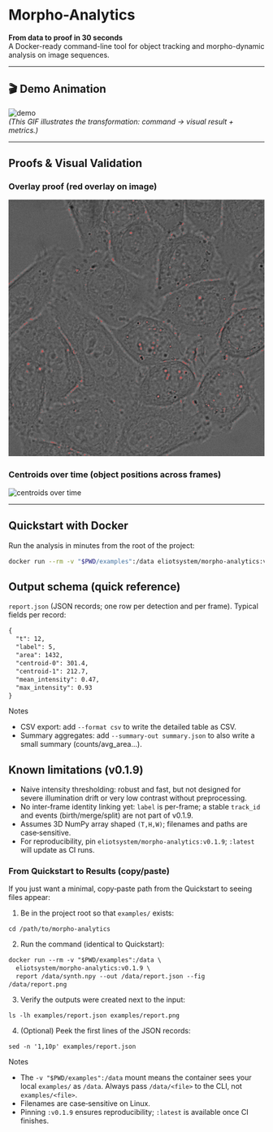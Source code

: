 # Morpho-Analytics

**From data to proof in 30 seconds**  
A Docker-ready command-line tool for object tracking and morpho-dynamic analysis on image sequences.

---

## 🎬 Demo Animation

![demo](docs/media/demo-hela.gif)  
*(This GIF illustrates the transformation: command → visual result + metrics.)*

---

## Proofs & Visual Validation

### Overlay proof (red overlay on image)  
![overlay proof](docs/media/overlay_hela.png)

### Centroids over time (object positions across frames)  
![centroids over time](docs/media/report.png)

---

## Quickstart with Docker

Run the analysis in minutes from the root of the project:

```bash
docker run --rm -v "$PWD/examples":/data eliotsystem/morpho-analytics:v0.1.9 report /data/synth.npy --out /data/report.json --fig /data/report.png
```

## Output schema (quick reference)

`report.json` (JSON records; one row per detection and per frame). Typical fields per record:

```
{
  "t": 12,
  "label": 5,
  "area": 1432,
  "centroid-0": 301.4,
  "centroid-1": 212.7,
  "mean_intensity": 0.47,
  "max_intensity": 0.93
}
```

Notes
- CSV export: add `--format csv` to write the detailed table as CSV.
- Summary aggregates: add `--summary-out summary.json` to also write a small summary (counts/avg_area...).

## Known limitations (v0.1.9)

- Naive intensity thresholding: robust and fast, but not designed for severe illumination drift or very low contrast without preprocessing.
- No inter-frame identity linking yet: `label` is per-frame; a stable `track_id` and events (birth/merge/split) are not part of v0.1.9.
- Assumes 3D NumPy array shaped `(T,H,W)`; filenames and paths are case‑sensitive.
- For reproducibility, pin `eliotsystem/morpho-analytics:v0.1.9`; `:latest` will update as CI runs.

### From Quickstart to Results (copy/paste)

If you just want a minimal, copy‑paste path from the Quickstart to seeing files appear:

1) Be in the project root so that `examples/` exists:

```
cd /path/to/morpho-analytics
```

2) Run the command (identical to Quickstart):

```
docker run --rm -v "$PWD/examples":/data \
  eliotsystem/morpho-analytics:v0.1.9 \
  report /data/synth.npy --out /data/report.json --fig /data/report.png
```

3) Verify the outputs were created next to the input:

```
ls -lh examples/report.json examples/report.png
```

4) (Optional) Peek the first lines of the JSON records:

```
sed -n '1,10p' examples/report.json
```

Notes
- The `-v "$PWD/examples":/data` mount means the container sees your local `examples/` as `/data`. Always pass `/data/<file>` to the CLI, not `examples/<file>`.
- Filenames are case‑sensitive on Linux.
- Pinning `:v0.1.9` ensures reproducibility; `:latest` is available once CI finishes.
